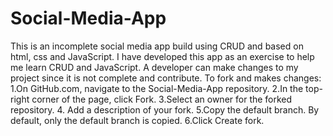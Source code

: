 # Social-Media-App

This is an incomplete social media app build using CRUD and based on html, css and JavaScript.
I have developed this app as an exercise to help me learn CRUD and JavaScript. A developer can make changes to my project since it is not complete and contribute.
To fork and makes changes:
1.On GitHub.com, navigate to the Social-Media-App repository.
2.In the top-right corner of the page, click Fork.
3.Select an owner for the forked repository. 4. Add a description of your fork.
5.Copy the default branch. By default, only the default branch is copied.
6.Click Create fork.
